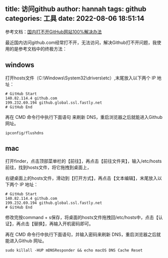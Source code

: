 title: 访问github
author: hannah
tags: github
categories: 工具
date: 2022-08-06 18:51:14
---

参考文档：[国内打不开GitHub网站100%解决办法](https://baijiahao.baidu.com/s?id=1734352321218839406&wfr=spider&for=pc)

最近国内访问github.com经常打不开，无法访问，解决Github打不开问题，我使用的是参考文档中的终极方法：

## windows
打开hosts文件（C:\Windows\System32\drivers\etc）,末尾放入以下两个 IP 地址：
```
# GitHub Start
140.82.114.4 github.com
199.232.69.194 github.global.ssl.fastly.net
# GitHub End
```
再在 CMD 命令行中执行下面语句 来刷新 DNS，重启浏览器之后就能进入Github 网址。
```
ipconfig/flushdns
```
## mac
打开finder，点击顶部菜单栏的【前往】，再点击【前往文件夹】，输入/etc/hosts前往，找到hosts文件，将它拖拽到桌面上，

右键桌面上的hosts文件，滑动到【打开方式】，再点击【文本编辑】，末尾放入以下两个 IP 地址：
```
# GitHub Start
140.82.114.4 github.com
199.232.69.194 github.global.ssl.fastly.net
# GitHub End
```
修改完按command + s保存，将桌面的hosts文件拖拽回/etc/hosts中，点击【认证】，再点击【替换】，再输入开机密码即可。

再在 CMD 命令行中执行下面语句，并输入密码来刷新 DNS，重启浏览器之后就能进入Github 网址。
```
sudo killall -HUP mDNSResponder && echo macOS DNS Cache Reset
```

